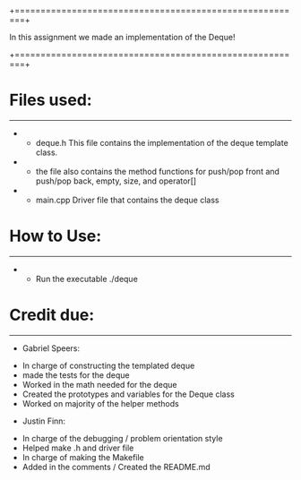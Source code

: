 +========================================================+

In this assignment we made an implementation of the Deque!

+========================================================+

# Files used:
--------------------
* - deque.h This file contains the implementation of the deque template class.
* - the file also contains the method functions for push/pop front and push/pop back, empty, size, and operator[]

* - main.cpp Driver file that contains the deque class 

# How to Use:
----------------
* - Run the executable ./deque



# Credit due:
-------------------
* Gabriel Speers:
- In charge of constructing the templated deque
- made the tests for the deque
- Worked in the math needed for the deque 
- Created the prototypes and variables for the Deque class
- Worked on majority of the helper methods 

* Justin Finn:
- In charge of the debugging / problem orientation style
- Helped make .h and driver file
- In charge of making the Makefile
- Added in the comments / Created the README.md


